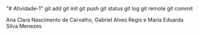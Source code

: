 "# Atividade-1" 
git add
git init
git push
git status
git log
git remote
git commit

Ana Clara Nascimento de Carvalho, Gabriel Alves Regis e Maria Eduarda Silva Menezes
